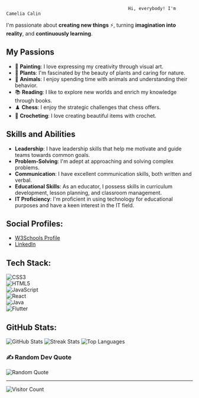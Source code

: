                                                   Hi, everybody! I'm Camelia Calin ️

I'm passionate about **creating new things** ⚡, turning **imagination into reality**, and **continuously learning**.

## My Passions

- 🎨 **Painting**: I love expressing my creativity through visual art.
- 🌱 **Plants**: I'm fascinated by the beauty of plants and caring for nature.
- 🐾 **Animals**: I enjoy spending time with animals and understanding their behavior.
- 📚 **Reading**: I like to explore new worlds and enrich my knowledge through books.
- ♟️ **Chess**: I enjoy the strategic challenges that chess offers.
- 🧶 **Crocheting**: I love creating beautiful items with crochet.

## Skills and Abilities

- **Leadership**: I have leadership skills that help me motivate and guide teams towards common goals.
- **Problem-Solving**: I'm adept at approaching and solving complex problems.
- **Communication**: I have excellent communication skills, both written and verbal.
- **Educational Skills**: As an educator, I possess skills in curriculum development, lesson planning, and classroom management.
- **IT Proficiency**: I'm proficient in using technology for educational purposes and have a keen interest in the IT field.

## Social Profiles:
- [W3Schools Profile](https://www.w3profile.com/cameliacalin)
- [LinkedIn](https://www.linkedin.com/in/cameliacalin/)

## Tech Stack:

![CSS3](https://img.shields.io/badge/CSS3-%231572B6.svg?style=for-the-badge&logo=css3&logoColor=white)  
![HTML5](https://img.shields.io/badge/html5-%23E34F26.svg?style=for-the-badge&logo=html5&logoColor=white)  
![JavaScript](https://img.shields.io/badge/javascript-%23323330.svg?style=for-the-badge&logo=javascript&logoColor=%23F7DF1E)  
![React](https://img.shields.io/badge/react-%2320232a.svg?style=for-the-badge&logo=react&logoColor=%2361DAFB)  
![Java](https://img.shields.io/badge/Java-%23FFCE00.svg?style=for-the-badge&logo=java&logoColor=black)  
![Flutter](https://img.shields.io/badge/flutter-%25203366.svg?style=for-the-badge&logo=flutter&logoColor=white)

## GitHub Stats:

![GitHub Stats](https://github-readme-stats.vercel.app/api?username=CameliaCalin&theme=radical&hide_border=false&include_all_commits=false&count_private=false)
![Streak Stats](https://github-readme-streak-stats.herokuapp.com/?user=CameliaCalin&theme=radical&hide_border=false)
![Top Languages](https://github-readme-stats.vercel.app/api/top-langs/?username=CameliaCalin&theme=radical&hide_border=false&include_all_commits=false&count_private=false&layout=compact)

### ✍️ Random Dev Quote

![Random Quote](https://quotes-github-readme.vercel.app/api?type=horizontal&theme=gruvbox)

---

![Visitor Count](https://visitcount.itsvg.in/api?id=CameliaCalin&icon=1&color=5)
